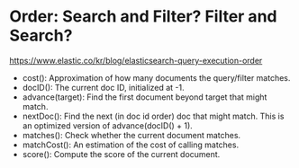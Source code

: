 # Order: Search and Filter? Filter and Search?

https://www.elastic.co/kr/blog/elasticsearch-query-execution-order

* cost(): Approximation of how many documents the query/filter matches.
* docID(): The current doc ID, initialized at -1.
* advance(target): Find the first document beyond target that might match.
* nextDoc(): Find the next (in doc id order) doc that might match. This is an optimized version of advance(docID() + 1).
* matches(): Check whether the current document matches.
* matchCost(): An estimation of the cost of calling matches.
* score(): Compute the score of the current document.

